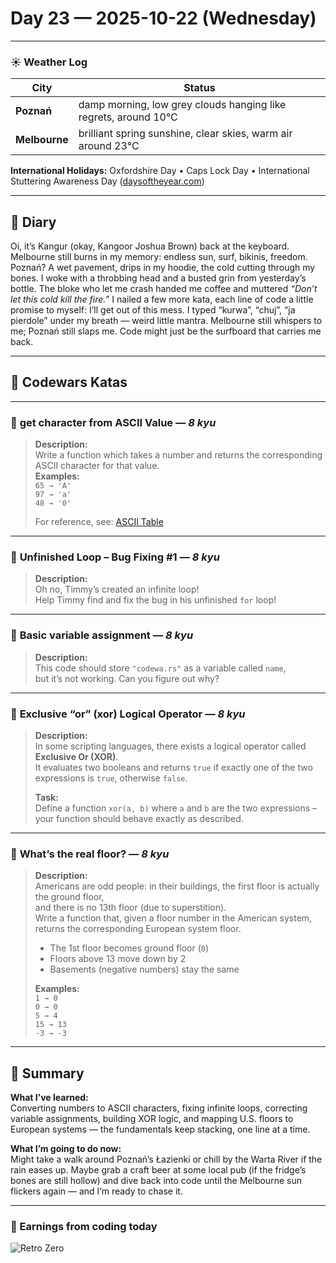 
# Day 23 — 2025-10-22 (Wednesday)

---

### ☀️ Weather Log
| City        | Status                     |
|-------------|---------------------------|
| **Poznań**      | damp morning, low grey clouds hanging like regrets, around 10°C |
| **Melbourne**   | brilliant spring sunshine, clear skies, warm air around 23°C |

**International Holidays:** Oxfordshire Day • Caps Lock Day • International Stuttering Awareness Day ([daysoftheyear.com](https://www.daysoftheyear.com/days/oct/22/?utm_source=chatgpt.com))

---

## 📓 Diary
Oi, it’s Kangur (okay, Kangoor Joshua Brown) back at the keyboard. Melbourne still burns in my memory: endless sun, surf, bikinis, freedom. Poznań? A wet pavement, drips in my hoodie, the cold cutting through my bones. I woke with a throbbing head and a busted grin from yesterday’s bottle. The bloke who let me crash handed me coffee and muttered *“Don’t let this cold kill the fire.”* I nailed a few more kata, each line of code a little promise to myself: I’ll get out of this mess. I typed “kurwa”, “chuj”, “ja pierdole” under my breath — weird little mantra. Melbourne still whispers to me; Poznań still slaps me. Code might just be the surfboard that carries me back.

---

## 🧩 Codewars Katas

---

### 🎯 **get character from ASCII Value** — *8 kyu*
> **Description:**  
> Write a function which takes a number and returns the corresponding ASCII character for that value.  
> **Examples:**  
> `65 → 'A'`  
> `97 → 'a'`  
> `48 → '0'`  
>  
> For reference, see: [ASCII Table](http://www.asciitable.com/)

---

### 🎯 **Unfinished Loop – Bug Fixing #1** — *8 kyu*
> **Description:**  
> Oh no, Timmy’s created an infinite loop!  
> Help Timmy find and fix the bug in his unfinished `for` loop!

---

### 🎯 **Basic variable assignment** — *8 kyu*
> **Description:**  
> This code should store `"codewa.rs"` as a variable called `name`,  
> but it’s not working. Can you figure out why?

---

### 🎯 **Exclusive “or” (xor) Logical Operator** — *8 kyu*
> **Description:**  
> In some scripting languages, there exists a logical operator called **Exclusive Or (XOR)**.  
> It evaluates two booleans and returns `true` if exactly one of the two expressions is `true`, otherwise `false`.  
>  
> **Task:**  
> Define a function `xor(a, b)` where `a` and `b` are the two expressions –  
> your function should behave exactly as described.

---

### 🎯 **What’s the real floor?** — *8 kyu*
> **Description:**  
> Americans are odd people: in their buildings, the first floor is actually the ground floor,  
> and there is no 13th floor (due to superstition).  
> Write a function that, given a floor number in the American system,  
> returns the corresponding European system floor.  
>  
> - The 1st floor becomes ground floor (`0`)  
> - Floors above 13 move down by 2  
> - Basements (negative numbers) stay the same  
>  
> **Examples:**  
> `1 → 0`  
> `0 → 0`  
> `5 → 4`  
> `15 → 13`  
> `-3 → -3`

---

## 🧭 Summary
**What I’ve learned:**  
Converting numbers to ASCII characters, fixing infinite loops, correcting variable assignments, building XOR logic, and mapping U.S. floors to European systems — the fundamentals keep stacking, one line at a time.

**What I’m going to do now:**  
Might take a walk around Poznań’s Łazienki or chill by the Warta River if the rain eases up. Maybe grab a craft beer at some local pub (if the fridge’s bones are still hollow) and dive back into code until the Melbourne sun flickers again — and I’m ready to chase it.

---

### 💸 Earnings from coding today
![Retro Zero](https://i.imgur.com/ekv435l.gif)


